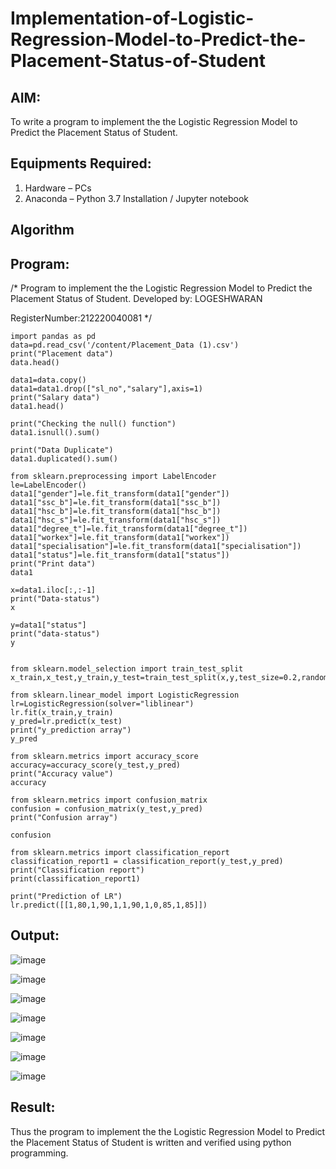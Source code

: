 # Implementation-of-Logistic-Regression-Model-to-Predict-the-Placement-Status-of-Student

## AIM:
To write a program to implement the the Logistic Regression Model to Predict the Placement Status of Student.

## Equipments Required:
1. Hardware – PCs
2. Anaconda – Python 3.7 Installation / Jupyter notebook

## Algorithm


## Program:
/*
Program to implement the the Logistic Regression Model to Predict the Placement Status of Student.
Developed by: LOGESHWARAN

RegisterNumber:212220040081
*/


```
import pandas as pd
data=pd.read_csv('/content/Placement_Data (1).csv')
print("Placement data")
data.head()

data1=data.copy()
data1=data1.drop(["sl_no","salary"],axis=1)
print("Salary data")
data1.head()

print("Checking the null() function")
data1.isnull().sum()

print("Data Duplicate")
data1.duplicated().sum()

from sklearn.preprocessing import LabelEncoder
le=LabelEncoder()
data1["gender"]=le.fit_transform(data1["gender"])
data1["ssc_b"]=le.fit_transform(data1["ssc_b"])
data1["hsc_b"]=le.fit_transform(data1["hsc_b"])
data1["hsc_s"]=le.fit_transform(data1["hsc_s"])
data1["degree_t"]=le.fit_transform(data1["degree_t"])
data1["workex"]=le.fit_transform(data1["workex"])
data1["specialisation"]=le.fit_transform(data1["specialisation"])
data1["status"]=le.fit_transform(data1["status"])
print("Print data")
data1

x=data1.iloc[:,:-1]
print("Data-status")
x

y=data1["status"]
print("data-status")
y


from sklearn.model_selection import train_test_split
x_train,x_test,y_train,y_test=train_test_split(x,y,test_size=0.2,random_state=0)

from sklearn.linear_model import LogisticRegression
lr=LogisticRegression(solver="liblinear")
lr.fit(x_train,y_train)
y_pred=lr.predict(x_test)
print("y_prediction array")
y_pred

from sklearn.metrics import accuracy_score
accuracy=accuracy_score(y_test,y_pred)
print("Accuracy value")
accuracy

from sklearn.metrics import confusion_matrix
confusion = confusion_matrix(y_test,y_pred)
print("Confusion array")

confusion

from sklearn.metrics import classification_report
classification_report1 = classification_report(y_test,y_pred)
print("Classification report")
print(classification_report1)

print("Prediction of LR")
lr.predict([[1,80,1,90,1,1,90,1,0,85,1,85]])
```




## Output:




![image](https://github.com/Logeshwaran259/Implementation-of-Logistic-Regression-Model-to-Predict-the-Placement-Status-of-Student/assets/129398164/dff94f40-61e9-4a86-a5da-a546ca6e8546)





![image](https://github.com/Logeshwaran259/Implementation-of-Logistic-Regression-Model-to-Predict-the-Placement-Status-of-Student/assets/129398164/3e7fceea-5016-492c-85fc-208b52eaaac8)



![image](https://github.com/Logeshwaran259/Implementation-of-Logistic-Regression-Model-to-Predict-the-Placement-Status-of-Student/assets/129398164/2c238d75-ac2a-4998-a5cc-b6f081032b80)




![image](https://github.com/Logeshwaran259/Implementation-of-Logistic-Regression-Model-to-Predict-the-Placement-Status-of-Student/assets/129398164/8dd7d10d-1865-45f3-802d-099a7488fb56)





![image](https://github.com/Logeshwaran259/Implementation-of-Logistic-Regression-Model-to-Predict-the-Placement-Status-of-Student/assets/129398164/330412b9-a85e-499c-808e-a365567fb7f2)







![image](https://github.com/Logeshwaran259/Implementation-of-Logistic-Regression-Model-to-Predict-the-Placement-Status-of-Student/assets/129398164/4816e08d-d1ae-4e0f-b820-9d496ba01411)







![image](https://github.com/Logeshwaran259/Implementation-of-Logistic-Regression-Model-to-Predict-the-Placement-Status-of-Student/assets/129398164/384a0e09-2ab3-4ddc-baa7-16030b25e2be)







## Result:
Thus the program to implement the the Logistic Regression Model to Predict the Placement Status of Student is written and verified using python programming.
